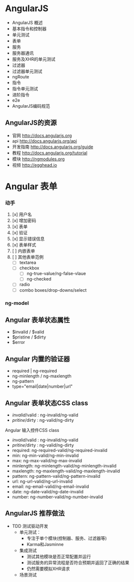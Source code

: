 AngularJS
=======================================================================================================================

- AngularJS 概述
- 基本指令和控制器
- 单元测试
- 表单
- 服务
- 服务器通讯
- 服务及XHR的单元测试
- 过滤器
- 过滤器单元测试
- ngRoute
- 指令
- 指令单元测试
- 进阶指令
- e2e
- AngularJS编码规范

AngularJS的资源
-----------------------------------------------------------------------------------------------------------------------
- 官网 http://docs.angularjs.org
- api http://docs.angularjs.org/api
- 开发指南 http://docs.angularjs.org/guide
- 教程 http://docs.angularjs.org/tutorial
- 模块 http://ngmodules.org
- 视频 http://egghead.io






Angular 表单
=======================================================================================================================

### 动手
1. [x] 用户名
2. [x] 增加密码
3. [x] 表单
4. [x] 验证
5. [x] 显示错误信息
6. [x] 表单样式
7. [ ] 内嵌表单
8. [ ] 其他表单范例
	- [ ] textarea
	- [ ] checkbox
		- [ ] ng-true-value/ng-false-vlaue
		- [ ] ng-checked
	- [ ] radio
	- [ ] combo boxes/drop-downs/select

### ng-model

Angular 表单状态属性
-----------------------------------------------------------------------------------------------------------------------
- $invalid / $valid
- $pristine / $dirty
- $error

Angular 内置的验证器
-----------------------------------------------------------------------------------------------------------------------
- required | ng-required
- ng-minlength / ng-maxlength
- ng-pattern
- type="email|date|number|url"


Angular 表单状态CSS class
-----------------------------------------------------------------------------------------------------------------------
- $invalid/$valid : ng-invalid/ng-valid
- $pritine/$dirty : ng-valid/ng-dirty


Angular 输入控件CSS class
- $invalid/$valid : ng-invalid/ng-valid
- $pritine/$dirty : ng-valid/ng-dirty
- required: ng-required-valid/ng-required-invalid
- min: ng-min-valid/ng-min-invalid
- max: ng-max-valid/ng-max-invalid
- minlength: ng-minlength-valid/ng-minlength-invalid
- maxlength: ng-maxlength-valid/ng-maxlength-invalid
- pattern: ng-pattern-valid/ng-pattern-invalid
- url: ng-url-valid/ng-url-invalid
- email: ng-email-valid/ng-email-invalid
- date: ng-date-valid/ng-date-invalid
- number: ng-number-valid/ng-number-invalid

AngularJS 推荐做法
-----------------------------------------------------------------------------------------------------------------------

- TDD 测试驱动开发
	- 单元测试： 
		- 专注于单个模块(控制器、服务、过滤器等)
		- Karma和Jasminne
	- 集成测试
		- 测试其他模块是否正常配置并运行
		- 测试服务的异常流程是否符合预期并返回了正确的结果
		- 仍然需要模拟XHR请求
	- 场景测试
		



